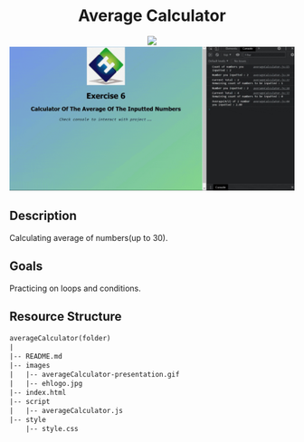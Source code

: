 <div align=center>
	<h1>Average Calculator</h1>
</div>

<div align="center">
	<a href="https://testerdoe.github.io/js-main-repo-test/interactiveJSexercises/averageCalculator/">
		<img src="https://img.shields.io/badge/live-%23.svg?&style=for-the-badge&logo=www&logoColor=white%22&color=black">
	</a>
	<br>
	<img src="./images/averageCalculator-presentation.gif"/>
</div>

## Description

Calculating average of numbers(up to 30). 

## Goals

Practicing on loops and conditions.


## Resource Structure 

```
averageCalculator(folder)
|
|-- README.md
|-- images
|   |-- averageCalculator-presentation.gif
|   |-- ehlogo.jpg
|-- index.html
|-- script
|   |-- averageCalculator.js
|-- style
    |-- style.css
```


